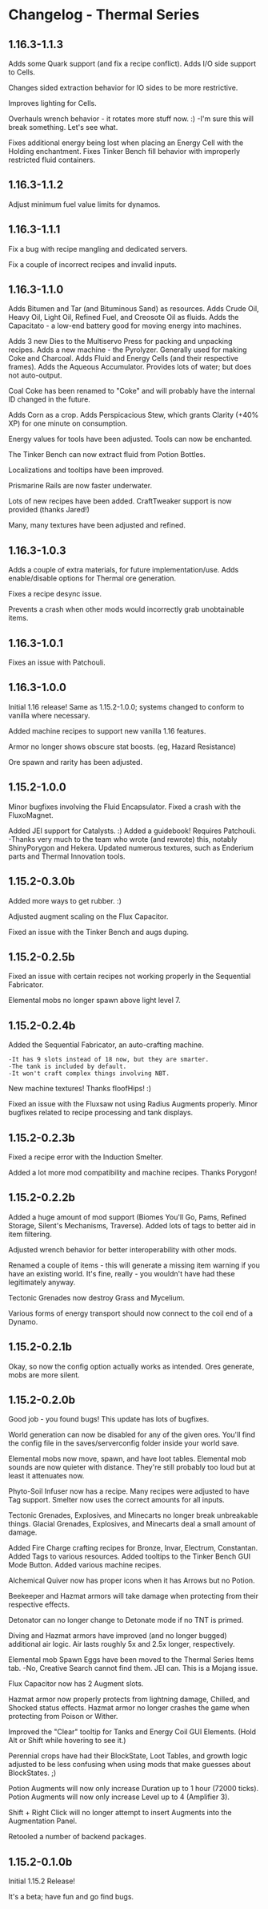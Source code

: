 Changelog - Thermal Series
========================================================================================================================
1.16.3-1.1.3
------------------------------------------------------------------------------------------------------------------------
Adds some Quark support (and fix a recipe conflict).
Adds I/O side support to Cells.

Changes sided extraction behavior for IO sides to be more restrictive.

Improves lighting for Cells.

Overhauls wrench behavior - it rotates more stuff now. :)
    -I'm sure this will break something. Let's see what.

Fixes additional energy being lost when placing an Energy Cell with the Holding enchantment.
Fixes Tinker Bench fill behavior with improperly restricted fluid containers.

1.16.3-1.1.2
------------------------------------------------------------------------------------------------------------------------
Adjust minimum fuel value limits for dynamos.

1.16.3-1.1.1
------------------------------------------------------------------------------------------------------------------------
Fix a bug with recipe mangling and dedicated servers.

Fix a couple of incorrect recipes and invalid inputs.

1.16.3-1.1.0
------------------------------------------------------------------------------------------------------------------------
Adds Bitumen and Tar (and Bituminous Sand) as resources.
Adds Crude Oil, Heavy Oil, Light Oil, Refined Fuel, and Creosote Oil as fluids.
Adds the Capacitato - a low-end battery good for moving energy into machines.

Adds 3 new Dies to the Multiservo Press for packing and unpacking recipes.
Adds a new machine - the Pyrolyzer. Generally used for making Coke and Charcoal.
Adds Fluid and Energy Cells (and their respective frames).
Adds the Aqueous Accumulator. Provides lots of water; but does not auto-output.

Coal Coke has been renamed to "Coke" and will probably have the internal ID changed in the future.

Adds Corn as a crop.
Adds Perspicacious Stew, which grants Clarity (+40% XP) for one minute on consumption.

Energy values for tools have been adjusted.
Tools can now be enchanted.

The Tinker Bench can now extract fluid from Potion Bottles.

Localizations and tooltips have been improved.

Prismarine Rails are now faster underwater.

Lots of new recipes have been added.
CraftTweaker support is now provided (thanks Jared!)

Many, many textures have been adjusted and refined.

1.16.3-1.0.3
------------------------------------------------------------------------------------------------------------------------
Adds a couple of extra materials, for future implementation/use.
Adds enable/disable options for Thermal ore generation.

Fixes a recipe desync issue.

Prevents a crash when other mods would incorrectly grab unobtainable items.

1.16.3-1.0.1
------------------------------------------------------------------------------------------------------------------------
Fixes an issue with Patchouli.

1.16.3-1.0.0
------------------------------------------------------------------------------------------------------------------------
Initial 1.16 release! Same as 1.15.2-1.0.0; systems changed to conform to vanilla where necessary.

Added machine recipes to support new vanilla 1.16 features.

Armor no longer shows obscure stat boosts. (eg, Hazard Resistance)

Ore spawn and rarity has been adjusted.

1.15.2-1.0.0
------------------------------------------------------------------------------------------------------------------------
Minor bugfixes involving the Fluid Encapsulator.
Fixed a crash with the FluxoMagnet.

Added JEI support for Catalysts. :)
Added a guidebook! Requires Patchouli.
    -Thanks very much to the team who wrote (and rewrote) this, notably ShinyPorygon and Hekera.
Updated numerous textures, such as Enderium parts and Thermal Innovation tools.

1.15.2-0.3.0b
------------------------------------------------------------------------------------------------------------------------
Added more ways to get rubber. :)

Adjusted augment scaling on the Flux Capacitor.

Fixed an issue with the Tinker Bench and augs duping.

1.15.2-0.2.5b
------------------------------------------------------------------------------------------------------------------------
Fixed an issue with certain recipes not working properly in the Sequential Fabricator.

Elemental mobs no longer spawn above light level 7.

1.15.2-0.2.4b
------------------------------------------------------------------------------------------------------------------------
Added the Sequential Fabricator, an auto-crafting machine.

    -It has 9 slots instead of 18 now, but they are smarter.
    -The tank is included by default.
    -It won't craft complex things involving NBT.

New machine textures! Thanks floofHips! :)

Fixed an issue with the Fluxsaw not using Radius Augments properly.
Minor bugfixes related to recipe processing and tank displays.

1.15.2-0.2.3b
------------------------------------------------------------------------------------------------------------------------
Fixed a recipe error with the Induction Smelter.

Added a lot more mod compatibility and machine recipes. Thanks Porygon!

1.15.2-0.2.2b
------------------------------------------------------------------------------------------------------------------------
Added a huge amount of mod support (Biomes You'll Go, Pams, Refined Storage, Silent's Mechanisms, Traverse).
Added lots of tags to better aid in item filtering.

Adjusted wrench behavior for better interoperability with other mods.

Renamed a couple of items - this will generate a missing item warning if you have an existing world. It's fine, really - you wouldn't have had these legitimately anyway.

Tectonic Grenades now destroy Grass and Mycelium.

Various forms of energy transport should now connect to the coil end of a Dynamo.

1.15.2-0.2.1b
------------------------------------------------------------------------------------------------------------------------
Okay, so now the config option actually works as intended. Ores generate, mobs are more silent.

1.15.2-0.2.0b
------------------------------------------------------------------------------------------------------------------------
Good job - you found bugs! This update has lots of bugfixes.

World generation can now be disabled for any of the given ores. You'll find the config file in the saves/serverconfig folder inside your world save.

Elemental mobs now move, spawn, and have loot tables.
Elemental mob sounds are now quieter with distance. They're still probably too loud but at least it attenuates now.

Phyto-Soil Infuser now has a recipe.
Many recipes were adjusted to have Tag support.
Smelter now uses the correct amounts for all inputs.

Tectonic Grenades, Explosives, and Minecarts no longer break unbreakable things.
Glacial Grenades, Explosives, and Minecarts deal a small amount of damage.

Added Fire Charge crafting recipes for Bronze, Invar, Electrum, Constantan.
Added Tags to various resources.
Added tooltips to the Tinker Bench GUI Mode Button.
Added various machine recipes.

Alchemical Quiver now has proper icons when it has Arrows but no Potion.

Beekeeper and Hazmat armors will take damage when protecting from their respective effects.

Detonator can no longer change to Detonate mode if no TNT is primed.

Diving and Hazmat armors have improved (and no longer bugged) additional air logic. Air lasts roughly 5x and 2.5x longer, respectively.

Elemental mob Spawn Eggs have been moved to the Thermal Series Items tab.
-No, Creative Search cannot find them. JEI can. This is a Mojang issue.

Flux Capacitor now has 2 Augment slots.

Hazmat armor now properly protects from lightning damage, Chilled, and Shocked status effects.
Hazmat armor no longer crashes the game when protecting from Poison or Wither.

Improved the "Clear" tooltip for Tanks and Energy Coil GUI Elements. (Hold Alt or Shift while hovering to see it.)

Perennial crops have had their BlockState, Loot Tables, and growth logic adjusted to be less confusing when using mods that make guesses about BlockStates. ;)

Potion Augments will now only increase Duration up to 1 hour (72000 ticks).
Potion Augments will now only increase Level up to 4 (Amplifier 3).

Shift + Right Click will no longer attempt to insert Augments into the Augmentation Panel.

Retooled a number of backend packages.

1.15.2-0.1.0b
------------------------------------------------------------------------------------------------------------------------
Initial 1.15.2 Release!

It's a beta; have fun and go find bugs.

